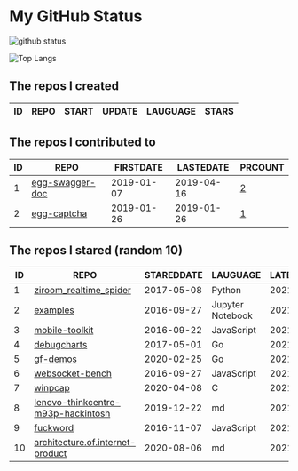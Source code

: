 # My GitHub Status

<img src="https://github-readme-stats-1.yihong0618.vercel.app/api?username=jc-lathander&show_icons=true&&&hide_title=true&count_private=true" alt="github status" />

![Top Langs](https://github-readme-stats-1.yihong0618.vercel.app/api/top-langs/?username=jc-lathander&layout=compact)

<!--START_SECTION:my_github-->
## The repos I created
| ID | REPO | START | UPDATE | LAUGUAGE | STARS |
|----|------|-------|--------|----------|-------|

## The repos I contributed to
| ID |                                REPO                                | FIRSTDATE  | LASTEDATE  |                                          PRCOUNT                                           |
|----|--------------------------------------------------------------------|------------|------------|--------------------------------------------------------------------------------------------|
|  1 | [egg-swagger-doc](https://github.com/Yanshijie-EL/egg-swagger-doc) | 2019-01-07 | 2019-04-16 | [2](https://github.com/Yanshijie-EL/egg-swagger-doc/pulls?q=is%3Apr+author%3Ajc-lathander) |
|  2 | [egg-captcha](https://github.com/Raoul1996/egg-captcha)            | 2019-01-26 | 2019-01-26 | [1](https://github.com/Raoul1996/egg-captcha/pulls?q=is%3Apr+author%3Ajc-lathander)        |

## The repos I stared (random 10)
| ID |                                                 REPO                                                  | STAREDDATE |     LAUGUAGE     | LATESTUPDATE |
|----|-------------------------------------------------------------------------------------------------------|------------|------------------|--------------|
|  1 | [ziroom_realtime_spider](https://github.com/facert/ziroom_realtime_spider)                            | 2017-05-08 | Python           | 2021-07-27   |
|  2 | [examples](https://github.com/elastic/examples)                                                       | 2016-09-27 | Jupyter Notebook | 2021-09-02   |
|  3 | [mobile-toolkit](https://github.com/angular/mobile-toolkit)                                           | 2016-09-22 | JavaScript       | 2021-08-11   |
|  4 | [debugcharts](https://github.com/mkevac/debugcharts)                                                  | 2017-05-01 | Go               | 2021-08-24   |
|  5 | [gf-demos](https://github.com/gogf/gf-demos)                                                          | 2020-02-25 | Go               | 2021-09-05   |
|  6 | [websocket-bench](https://github.com/BedrockStreaming/websocket-bench)                                | 2016-09-27 | JavaScript       | 2021-07-08   |
|  7 | [winpcap](https://github.com/patmarion/winpcap)                                                       | 2020-04-08 | C                | 2021-06-29   |
|  8 | [lenovo-thinkcentre-m93p-hackintosh](https://github.com/mingcheng/lenovo-thinkcentre-m93p-hackintosh) | 2019-12-22 | md               | 2021-07-24   |
|  9 | [fuckword](https://github.com/NextZeus/fuckword)                                                      | 2016-11-07 | JavaScript       | 2021-07-01   |
| 10 | [architecture.of.internet-product](https://github.com/davideuler/architecture.of.internet-product)    | 2020-08-06 | md               | 2021-09-05   |

<!--END_SECTION:my_github-->
